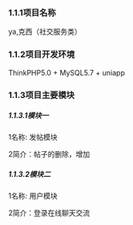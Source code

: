 <h3>1.1.1项目名称</h3>
	ya,克西（社交服务类）
<h3>1.1.2项目开发环境</h3>
ThinkPHP5.0 + MySQL5.7 + uniapp
<h3>1.1.3项目主要模块</h3>
<h5>1.1.3.1模块一</h5>
<p>1名称: 发帖模块</p>
<p>2简介：帖子的删除，增加</p>
<h5>1.1.3.2模块二</h5>
<p>1名称: 用户模块</p>
<p>2简介：登录在线聊天交流</p>